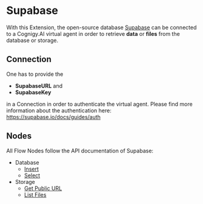 ﻿# Supabase

With this Extension, the open-source database [Supabase](https://supabase.io/) can be connected to a Cognigy.AI virtual agent in order to retrieve **data** or **files** from the database or storage.

## Connection

One has to provide the

- **SupabaseURL** and
- **SupabaseKey**

in a Connection in order to authenticate the virtual agent. Please find more information about the authentication here: https://supabase.io/docs/guides/auth

## Nodes

All Flow Nodes follow the API documentation of Supabase:

- Database
    - [Insert](https://supabase.io/docs/reference/javascript/insert)
    - [Select](https://supabase.io/docs/reference/javascript/select)
- Storage
    - [Get Public URL](https://supabase.io/docs/reference/javascript/storage-from-getpublicurl)
    - [List Files](https://supabase.io/docs/reference/javascript/storage-from-list)
